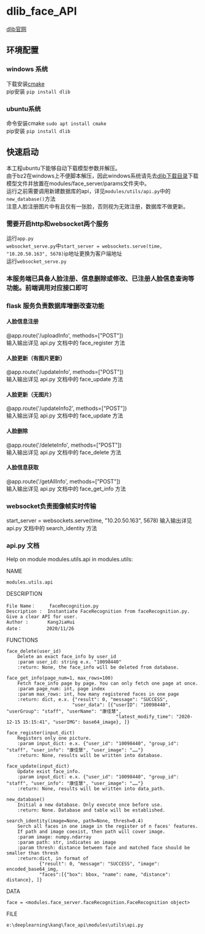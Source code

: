 # dlib_face_API
[dlib官网](http://dlib.net/compile.html)
## 环境配置
### windows 系统
下载安装[cmake](https://cmake.org/download/)   
pip安装   `pip install dlib`  
### ubuntu系统
命令安装cmake   `sudo apt install cmake`  
pip安装   `pip install dlib`  
## 快速启动
本工程ubuntu下能够自动下载模型参数并解压。   
由于bz2在windows上不便脚本解压，因此windows系统请先去[dlib下载目录](http://dlib.net/files/)下载模型文件并放置在modules/face_server/params文件夹中。   
运行之前需要调用新建数据库的api，详见`modules/utils/api.py`中的`new_database()`方法  
注意人脸注册图片中有且仅有一张脸，否则视为无效注册，数据库不做更新。  
### 需要开启http和websocket两个服务
运行`app.py`   
`websocket_serve.py`中`start_server = websockets.serve(time, "10.20.50.163", 5678)`ip地址更换为客户端地址  
运行`websocket_serve.py`  
### 本服务端已具备人脸注册、信息删除或修改、已注册人脸信息查询等功能。前端调用对应接口即可

### flask 服务负责数据库增删改查功能
#### 人脸信息注册  
@app.route('/uploadInfo', methods=["POST"])  
输入输出详见 api.py 文档中的 face_register 方法  
#### 人脸更新（有图片更新）  
@app.route('/updateInfo', methods=["POST"])  
输入输出详见 api.py 文档中的 face_update 方法  
#### 人脸更新（无图片）  
@app.route('/updateInfo2', methods=["POST"])  
输入输出详见 api.py 文档中的 face_update 方法  
#### 人脸删除  
@app.route('/deleteInfo', methods=["POST"])  
输入输出详见 api.py 文档中的 face_delete 方法  
#### 人脸信息获取  
@app.route('/getAllInfo', methods=["POST"])  
输入输出详见 api.py 文档中的 face_get_info 方法  

### websocket负责图像帧实时传输
start_server = websockets.serve(time, "10.20.50.163", 5678)
输入输出详见 api.py 文档中的 search_identity 方法

### api.py 文档
Help on module modules.utils.api in modules.utils:

NAME

    modules.utils.api

DESCRIPTION

    File Name：     faceRecognition.py
    Description :  Instantiate FaceRecognition from faceRecognition.py. Give a clear API for user.
    Author :       KangJiaHui
    date：         2020/11/26

FUNCTIONS

    face_delete(user_id)
        Delete an exact face_info by user_id
        :param user_id: string e.x. "10098440"
        :return: None, the face_info will be deleted from database.
    
    face_get_info(page_num=1, max_rows=100)
        Fetch face_info page by page. You can only fetch one page at once.
        :param page_num: int, page index
        :param max_rows: int, how many registered faces in one page
        :return: dict, e.x. {"result": 0, "message": "SUCCESS",
                            "user_data": [{"userID": "10098440", "userGroup": "staff", "userName": "康佳慧",
                                            "latest_modify_time": "2020-12-15 15:15:41", "userIMG": base64_image}, ]}
    
    face_register(input_dict)
        Registers only one picture.
        :param input_dict: e.x. {"user_id": "10098440", "group_id": "staff", "user_info": "康佳慧", "user_image": "……"}
        :return: None, results will be written into database.
    
    face_update(input_dict)
        Update exist face_info.
        :param input_dict: e.x. {"user_id": "10098440", "group_id": "staff", "user_info": "康佳慧", "user_image": "……"}
        :return: None, results will be written into data_path.
    
    new_database()
        Initial a new database. Only execute once before use.
        :return: None. Database and table will be established.
    
    search_identity(image=None, path=None, thresh=0.4)
        Serch all faces in one image in the register of n faces' features.
        If path and image coexist, then path will cover image.
        :param image: numpy.ndarray
        :param path: str, indicates an image
        :param thresh: distance between face and matched face should be smaller than thresh
        :return:dict, in format of
                {"result": 0, "message": "SUCCESS", "image": encoded_base64_img,
                "faces":[{"box": bbox, "name": name, "distance": distance}, ]}

DATA

    face = <modules.face_server.faceRecognition.FaceRecognition object>

FILE

    e:\deeplearning\kang\face_api\modules\utils\api.py